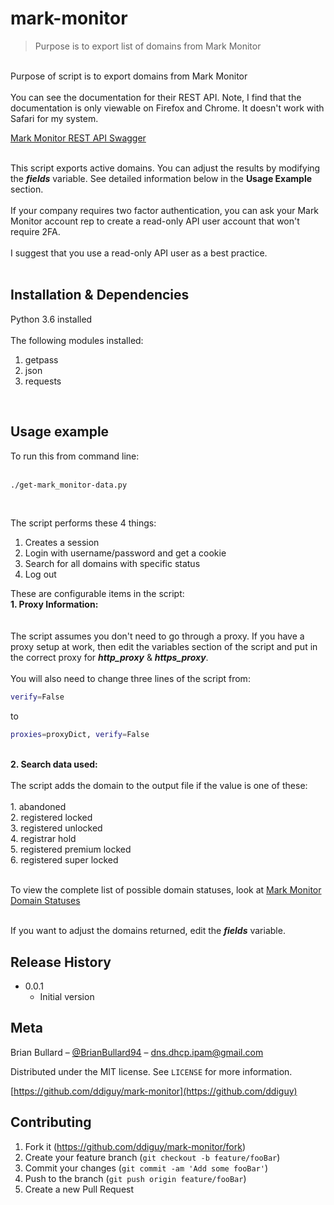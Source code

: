 # mark-monitor<br>
> Purpose is to export list of domains from Mark Monitor<br>
<br>
Purpose of script is to export domains from Mark Monitor<br>
<br>
You can see the documentation for their REST API.  Note, I find that the documentation is only viewable on Firefox and Chrome.  It doesn't work with Safari for my system.

[Mark Monitor REST API Swagger](https://domains.markmonitor.com/domains/setup/restapi/)

<br>This script exports active domains.  You can adjust the results by modifying the <b><i>fields</i></b> variable.  See detailed information below in the <b>Usage Example</b> section.<br>
<br>
If your company requires two factor authentication, you can ask your Mark Monitor account rep to create a read-only API user account that won't require 2FA.<br>
<br>
I suggest that you use a read-only API user as a best practice.<br>
<br>

## Installation & Dependencies

Python 3.6 installed<br>
<br>
The following modules installed:<br>
1.  getpass<br>
2.  json<br>
3.  requests<br>
<br>

## Usage example

To run this from command line:<br>
<br>
```sh
./get-mark_monitor-data.py
```
<br>

The script performs these 4 things:<br>
1.  Creates a session
2.  Login with username/password and get a cookie
3.  Search for all domains with specific status
4.  Log out

These are configurable items in the script:
<br>
<b>1.  Proxy Information:</b><br>
<br>
<br>
The script assumes you don't need to go through a proxy.  If you have a proxy setup at work, then edit the variables section of the script and put in the correct proxy for <b><i>http_proxy</i></b> & <b><i>https_proxy</i></b>.<br>
<br>
You will also need to change three lines of the script from:<br>
```sh
verify=False
```
to<br>
```sh
proxies=proxyDict, verify=False
```

<br>
<b>2.  Search data used:</b><br>
<br>
The script adds the domain to the output file if the value is one of these:<br>
<br>
1.  abandoned<br>
2.  registered locked<br>
3.  registered unlocked<br>
4.  registrar hold<br>
5.  registered premium locked<br>
6.  registered super locked<br><br>

To view the complete list of possible domain statuses, look at [Mark Monitor Domain Statuses](https://domains.markmonitor.com/domains/setup/restapi/#!/Domain/findDomainById)

<br>If you want to adjust the domains returned, edit the <b><i>fields</i></b> variable.<br>

## Release History

* 0.0.1
    * Initial version

## Meta

Brian Bullard – [@BrianBullard94](https://twitter.com/BrianBullard94) – dns.dhcp.ipam@gmail.com

Distributed under the MIT license. See ``LICENSE`` for more information.

[https://github.com/ddiguy/mark-monitor](https://github.com/ddiguy)

## Contributing

1. Fork it (<https://github.com/ddiguy/mark-monitor/fork>)
2. Create your feature branch (`git checkout -b feature/fooBar`)
3. Commit your changes (`git commit -am 'Add some fooBar'`)
4. Push to the branch (`git push origin feature/fooBar`)
5. Create a new Pull Request

<!-- Markdown link & img dfn's -->
